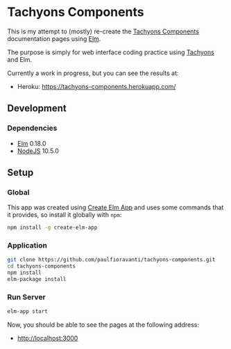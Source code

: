 # Tachyons Components

This is my attempt to (mostly) re-create the [Tachyons Components][]
documentation pages using [Elm][].

The purpose is simply for web interface coding practice using [Tachyons][] and
Elm.

Currently a work in progress, but you can see the results at:

- Heroku: <https://tachyons-components.herokuapp.com/>

## Development

### Dependencies

- [Elm][] 0.18.0
- [NodeJS][] 10.5.0

## Setup

### Global

This app was created using [Create Elm App][] and uses some commands that it
provides, so install it globally with `npm`:

```sh
npm install -g create-elm-app
```

### Application

```sh
git clone https://github.com/paulfioravanti/tachyons-components.git
cd tachyons-components
npm install
elm-package install
```

### Run Server

```sh
elm-app start
```

Now, you should be able to see the pages at the following address:

- <http://localhost:3000>

[Create Elm App]: https://github.com/halfzebra/create-elm-app
[Elm]: http://elm-lang.org/
[NodeJS]: https://nodejs.org/en/
[Tachyons]: http://tachyons.io/
[Tachyons Components]: http://tachyons.io/components/
